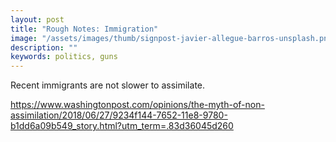 ```yaml
---
layout: post
title: "Rough Notes: Immigration"
image: "/assets/images/thumb/signpost-javier-allegue-barros-unsplash.png"
description: ""
keywords: politics, guns
---
```


Recent immigrants are not slower to assimilate.


https://www.washingtonpost.com/opinions/the-myth-of-non-assimilation/2018/06/27/9234f144-7652-11e8-9780-b1dd6a09b549_story.html?utm_term=.83d36045d260
